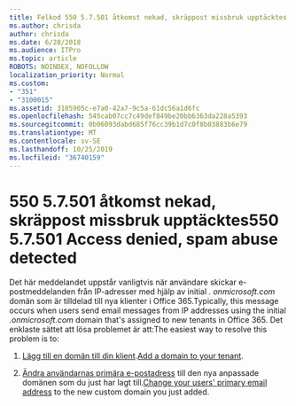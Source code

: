 ```yaml
---
title: Felkod 550 5.7.501 åtkomst nekad, skräppost missbruk upptäcktes
ms.author: chrisda
author: chrisda
ms.date: 6/28/2018
ms.audience: ITPro
ms.topic: article
ROBOTS: NOINDEX, NOFOLLOW
localization_priority: Normal
ms.custom:
- "351"
- "3100015"
ms.assetid: 3105905c-e7a0-42a7-9c5a-61dc56a1d6fc
ms.openlocfilehash: 545cab07cc7c49def849be20bb6363da228a5393
ms.sourcegitcommit: 0b06093dabd685f76cc39b1d7c0f8b03883b6e79
ms.translationtype: MT
ms.contentlocale: sv-SE
ms.lasthandoff: 10/25/2019
ms.locfileid: "36740159"
---
```

# <a name="550-57501-access-denied-spam-abuse-detected"></a><span data-ttu-id="aa0da-102">550 5.7.501 åtkomst nekad, skräppost missbruk upptäcktes</span><span class="sxs-lookup"><span data-stu-id="aa0da-102">550 5.7.501 Access denied, spam abuse detected</span></span>

<span data-ttu-id="aa0da-103">Det här meddelandet uppstår vanligtvis när användare skickar e-postmeddelanden från IP-adresser med hjälp av initial *. onmicrosoft.com* domän som är tilldelad till nya klienter i Office 365.</span><span class="sxs-lookup"><span data-stu-id="aa0da-103">Typically, this message occurs when users send email messages from IP addresses using the initial *.onmicrosoft.com* domain that's assigned to new tenants in Office 365.</span></span> <span data-ttu-id="aa0da-104">Det enklaste sättet att lösa problemet är att:</span><span class="sxs-lookup"><span data-stu-id="aa0da-104">The easiest way to resolve this problem is to:</span></span>

1. <span data-ttu-id="aa0da-105">[Lägg till en domän till din klient](https://docs.microsoft.com//office365/admin/setup/add-domain).</span><span class="sxs-lookup"><span data-stu-id="aa0da-105">[Add a domain to your tenant](https://docs.microsoft.com//office365/admin/setup/add-domain).</span></span>

2. <span data-ttu-id="aa0da-106">[Ändra användarnas primära e-postadress](https://docs.microsoft.com//office365/admin/add-users/change-a-user-name-and-email-address) till den nya anpassade domänen som du just har lagt till.</span><span class="sxs-lookup"><span data-stu-id="aa0da-106">[Change your users' primary email address](https://docs.microsoft.com//office365/admin/add-users/change-a-user-name-and-email-address) to the new custom domain you just added.</span></span>
